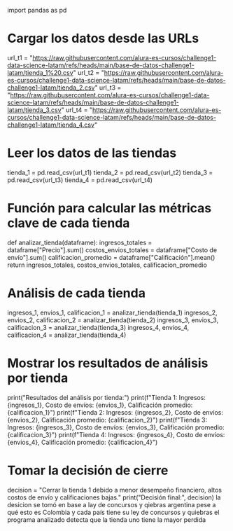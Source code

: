 import pandas as pd

# Cargar los datos desde las URLs
url_t1 = "https://raw.githubusercontent.com/alura-es-cursos/challenge1-data-science-latam/refs/heads/main/base-de-datos-challenge1-latam/tienda_1%20.csv"
url_t2 = "https://raw.githubusercontent.com/alura-es-cursos/challenge1-data-science-latam/refs/heads/main/base-de-datos-challenge1-latam/tienda_2.csv"
url_t3 = "https://raw.githubusercontent.com/alura-es-cursos/challenge1-data-science-latam/refs/heads/main/base-de-datos-challenge1-latam/tienda_3.csv"
url_t4 = "https://raw.githubusercontent.com/alura-es-cursos/challenge1-data-science-latam/refs/heads/main/base-de-datos-challenge1-latam/tienda_4.csv"

# Leer los datos de las tiendas
tienda_1 = pd.read_csv(url_t1)
tienda_2 = pd.read_csv(url_t2)
tienda_3 = pd.read_csv(url_t3)
tienda_4 = pd.read_csv(url_t4)

# Función para calcular las métricas clave de cada tienda
def analizar_tienda(dataframe):
    ingresos_totales = dataframe["Precio"].sum()
    costos_envios_totales = dataframe["Costo de envío"].sum()
    calificacion_promedio = dataframe["Calificación"].mean()
    return ingresos_totales, costos_envios_totales, calificacion_promedio

# Análisis de cada tienda
ingresos_1, envios_1, calificacion_1 = analizar_tienda(tienda_1)
ingresos_2, envios_2, calificacion_2 = analizar_tienda(tienda_2)
ingresos_3, envios_3, calificacion_3 = analizar_tienda(tienda_3)
ingresos_4, envios_4, calificacion_4 = analizar_tienda(tienda_4)

# Mostrar los resultados de análisis por tienda
print("Resultados del análisis por tienda:")
print(f"Tienda 1: Ingresos: {ingresos_1}, Costo de envíos: {envios_1}, Calificación promedio: {calificacion_1}")
print(f"Tienda 2: Ingresos: {ingresos_2}, Costo de envíos: {envios_2}, Calificación promedio: {calificacion_2}")
print(f"Tienda 3: Ingresos: {ingresos_3}, Costo de envíos: {envios_3}, Calificación promedio: {calificacion_3}")
print(f"Tienda 4: Ingresos: {ingresos_4}, Costo de envíos: {envios_4}, Calificación promedio: {calificacion_4}")

# Tomar la decisión de cierre
decision = "Cerrar la tienda 1 debido a menor desempeño financiero, altos costos de envío y calificaciones bajas."
print("Decisión final:", decision) la desicion se tomó en base a lay de concursos y qiebras argentina pese a qué esto es Colombia y cada país tiene su ley de concursos y quiebras  el programa analizado detecta que la tienda uno tiene la mayor perdida 
